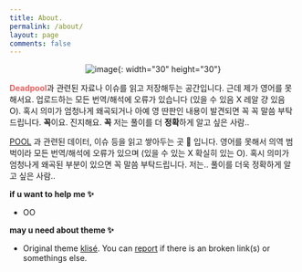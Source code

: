 ```yaml
---
title: About.
permalink: /about/
layout: page
comments: false
---
```



<center>

![image](https://user-images.githubusercontent.com/74714697/100355232-bea74d00-3034-11eb-879b-5e6bb5a9d9bf.png){: width="30" height="30"}</center>

<span style="color:#F15F5F">**Deadpool**</span>과 관련된 자료나 이슈를 읽고 저장해두는 공간입니다. 
근데 제가 영어를 못해서요. 업로드하는 모든 번역/해석에 오류가 있습니다 (있을 수  있음 X 레알 걍 있음 O). 혹시 의미가 엄청나게 왜곡되거나 아예 영 딴판인 내용이 발견되면 꼭 꼭 말씀 부탁드립니다. **꼭**이요. 진지해요. **꼭** 저는 풀이를 더 **정확**하게 알고 싶은 사람.. 



[POOL](https://www.marvel.com/characters/deadpool-wade-wilson) 과 관련된 데이터, 이슈 등을 읽고 쌓아두는 곳 🎒 입니다. 영어를 못해서 의역 범벅이라 모든 번역/해석에 오류가 있으며 (있을 수 있는 X 확실히 있는 O). 혹시 의미가 엄청나게 왜곡된 부분이 있으면 꼭 말씀 부탁드립니다. 저는.. 풀이를 더욱 정확하게 알고 싶은 사람..  







**if u want to help me ✨**
- OO

**may u need about theme ✨**

- Original theme <a href="https://github.com/piharpi/jekyll-klise" target="_blank" rel="noopener">klisé</a>. You can [report](http://github.com/piharpi/jekyll-klise/issues/new) if there is an broken link(s) or somethings else.
